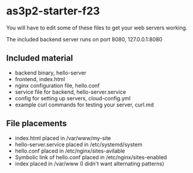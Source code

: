 # as3p2-starter-f23

You will have to edit some of these files to get your web servers working.

The included backend server runs on port 8080, 127.0.0.1:8080

## Included material

- backend binary, hello-server
- frontend, index.html
- nginx configuration file, hello.conf
- service file for backend, hello-server.service
- config for setting up servers, cloud-config.yml
- example curl commands for testing your server, curl.md



## File placements

- index.html placed in /var/www/my-site
- hello-server.service placed in /etc/systemd/system
- hello.conf placed in /etc/nginx/sites-avilable
- Symbolic link of hello.conf placed in /etc/nginx/sites-enabled
- index placed in /var/www (I didn't want alternating patterns)
